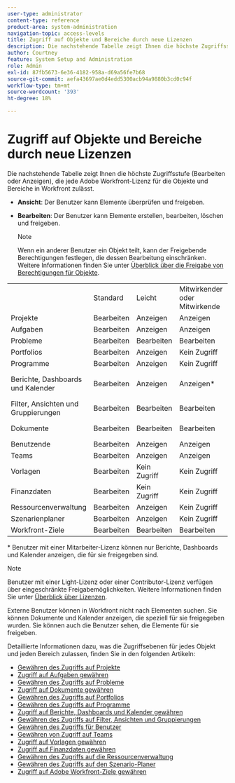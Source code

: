 ```yaml
---
user-type: administrator
content-type: reference
product-area: system-administration
navigation-topic: access-levels
title: Zugriff auf Objekte und Bereiche durch neue Lizenzen
description: Die nachstehende Tabelle zeigt Ihnen die höchste Zugriffsstufe (Bearbeiten oder Anzeigen), die jede Adobe Workfront-Lizenz für die Objekte und Bereiche in Workfront zulässt.
author: Courtney
feature: System Setup and Administration
role: Admin
exl-id: 87fb5673-6e36-4182-958a-d69a56fe7b68
source-git-commit: aefa43697ae0d4edd5300acb94a9880b3cd0c94f
workflow-type: tm+mt
source-wordcount: '393'
ht-degree: 18%

---
```


# Zugriff auf Objekte und Bereiche durch neue Lizenzen

<!-- Audited: 2/2024 -->

Die nachstehende Tabelle zeigt Ihnen die höchste Zugriffsstufe (Bearbeiten oder Anzeigen), die jede Adobe Workfront-Lizenz für die Objekte und Bereiche in Workfront zulässt.

* **Ansicht**: Der Benutzer kann Elemente überprüfen und freigeben.
* **Bearbeiten**: Der Benutzer kann Elemente erstellen, bearbeiten, löschen und freigeben.

  >[!NOTE]
  >
  >Wenn ein anderer Benutzer ein Objekt teilt, kann der Freigebende Berechtigungen festlegen, die dessen Bearbeitung einschränken. Weitere Informationen finden Sie unter [Überblick über die Freigabe von Berechtigungen für Objekte](../../../workfront-basics/grant-and-request-access-to-objects/sharing-permissions-on-objects-overview.md).

<table style="table-layout:auto">
    <tr>
        <td></td>
        <td>Standard</td>
        <td>Leicht</td>
        <td>Mitwirkender oder Mitwirkende</td>
        <td>Extern</td>
    </tr>
    <tr>
        <td>Projekte</td>
        <td>Bearbeiten</td>
        <td>Anzeigen</td>
        <td>Anzeigen</td>
        <td>Kein Zugriff</td>
    </tr>
    <tr>
        <td>Aufgaben</td>
        <td>Bearbeiten</td>
        <td>Anzeigen</td>
        <td>Anzeigen</td>
        <td>Anzeigen</td>
    </tr>
    <tr>
        <td>Probleme</td>
        <td>Bearbeiten</td>
        <td>Bearbeiten</td>
        <td>Bearbeiten</td>
        <td>Kein Zugriff</td>
    </tr>
    <tr>
        <td>Portfolios</td>
        <td>Bearbeiten</td>
        <td>Anzeigen</td>
        <td>Kein Zugriff</td>
        <td>Kein Zugriff</td>
    </tr>
    <tr>
        <td>Programme</td>
        <td>Bearbeiten</td>
        <td>Anzeigen</td>
        <td>Kein Zugriff</td>
        <td>Kein Zugriff</td>
    </tr>
    <tr>
        <td>Berichte, Dashboards und Kalender</td>
        <td>Bearbeiten</td>
        <td>Anzeigen</td>
        <td>Anzeigen*</td>
        <td>Ansicht (nur für Kalender, keine Freigabeberechtigungen)</td>
    </tr>
    <tr>
        <td>Filter, Ansichten und Gruppierungen</td>
        <td>Bearbeiten</td>
        <td>Bearbeiten</td>
        <td>Bearbeiten</td>
        <td>Kein Zugriff</td>
    </tr>
    <tr>
        <td>Dokumente</td>
        <td>Bearbeiten</td>
        <td>Bearbeiten</td>
        <td>Bearbeiten</td>
        <td>Anzeigen (keine Freigabeberechtigungen)</td>
    </tr>
    <tr>
        <td>Benutzende</td>
        <td>Bearbeiten</td>
        <td>Anzeigen</td>
        <td>Anzeigen</td>
        <td>Anzeigen</td>
    </tr>
    <tr>
        <td>Teams</td>
        <td>Bearbeiten</td>
        <td>Anzeigen</td>
        <td>Anzeigen</td>
        <td>Kein Zugriff</td>
    </tr>
    <tr>
        <td>Vorlagen</td>
        <td>Bearbeiten</td>
        <td>Kein Zugriff</td>
        <td>Kein Zugriff</td>
        <td>Kein Zugriff</td>
    </tr>
    <tr>
        <td>Finanzdaten</td>
        <td>Bearbeiten</td>
        <td>Kein Zugriff</td>
        <td>Kein Zugriff</td>
        <td>Kein Zugriff</td>
    </tr>
    <tr>
        <td>Ressourcenverwaltung</td>
        <td>Bearbeiten</td>
        <td>Anzeigen</td>
        <td>Kein Zugriff</td>
        <td>Kein Zugriff</td>
    </tr>
    <tr>
        <td>Szenarienplaner</td>
        <td>Bearbeiten</td>
        <td>Anzeigen</td>
        <td>Kein Zugriff</td>
        <td>Kein Zugriff</td>
    </tr>
    <tr>
        <td>Workfront-Ziele</td>
        <td>Bearbeiten</td>
        <td>Bearbeiten</td>
        <td>Bearbeiten</td>
        <td>Kein Zugriff</td>
    </tr>
</table>

&#42; Benutzer mit einer Mitarbeiter-Lizenz können nur Berichte, Dashboards und Kalender anzeigen, die für sie freigegeben sind.

>[!NOTE]
>
>Benutzer mit einer Light-Lizenz oder einer Contributor-Lizenz verfügen über eingeschränkte Freigabemöglichkeiten. Weitere Informationen finden Sie unter [Überblick über Lizenzen](/help/quicksilver/administration-and-setup/add-users/how-access-levels-work/licenses-overview.md).
>
>Externe Benutzer können in Workfront nicht nach Elementen suchen. Sie können Dokumente und Kalender anzeigen, die speziell für sie freigegeben wurden. Sie können auch die Benutzer sehen, die Elemente für sie freigeben.

Detaillierte Informationen dazu, was die Zugriffsebenen für jedes Objekt und jeden Bereich zulassen, finden Sie in den folgenden Artikeln:

* [Gewähren des Zugriffs auf Projekte](../../../administration-and-setup/add-users/configure-and-grant-access/grant-access-projects.md)
* [Zugriff auf Aufgaben gewähren](../../../administration-and-setup/add-users/configure-and-grant-access/grant-access-tasks.md)
* [Gewähren des Zugriffs auf Probleme](../../../administration-and-setup/add-users/configure-and-grant-access/grant-access-issues.md)
* [Zugriff auf Dokumente gewähren](../../../administration-and-setup/add-users/configure-and-grant-access/grant-access-documents.md)
* [Gewähren des Zugriffs auf Portfolios](../../../administration-and-setup/add-users/configure-and-grant-access/grant-access-portfolios.md)
* [Gewähren des Zugriffs auf Programme](../../../administration-and-setup/add-users/configure-and-grant-access/grant-access-programs.md)
* [Zugriff auf Berichte, Dashboards und Kalender gewähren](../../../administration-and-setup/add-users/configure-and-grant-access/grant-access-reports-dashboards-calendars.md)
* [Gewähren des Zugriffs auf Filter, Ansichten und Gruppierungen](../../../administration-and-setup/add-users/configure-and-grant-access/grant-access-fvg.md)
* [Gewähren des Zugriffs für Benutzer](../../../administration-and-setup/add-users/configure-and-grant-access/grant-access-other-users.md)
* [Gewähren von Zugriff auf Teams](../../../administration-and-setup/add-users/configure-and-grant-access/grant-access-teams.md)
* [Zugriff auf Vorlagen gewähren](../../../administration-and-setup/add-users/configure-and-grant-access/grant-access-templates.md)
* [Zugriff auf Finanzdaten gewähren](../../../administration-and-setup/add-users/configure-and-grant-access/grant-access-financial.md)
* [Gewähren des Zugriffs auf die Ressourcenverwaltung](../../../administration-and-setup/add-users/configure-and-grant-access/grant-access-resource-management.md)
* [Gewähren des Zugriffs auf den Szenario-Planer](../../../administration-and-setup/add-users/configure-and-grant-access/grant-access-sp.md)
* [Zugriff auf Adobe Workfront-Ziele gewähren](../../../administration-and-setup/add-users/configure-and-grant-access/grant-access-goals.md)
